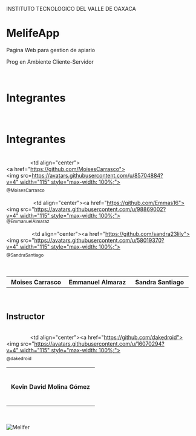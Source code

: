 INSTITUTO TECNOLOGICO DEL VALLE DE OAXACA

# MelifeApp
Pagina Web para gestion de apiario


Prog en Ambiente Cliente-Servidor

 ​<html> 
 ​<h1>Integrantes</h1> 
 ​<tabla> 
 ​        </thead> 
 ​        <tbody> 
 ​            </tr> 
 ​        </thead> 
 ​</table> 
 ​<h1>Integrantes</h1> 
 ​<table> 
 ​        <thead> 
 ​            <tr> 
 ​                <th> Moises Carrasco</th> 
 ​                <th> Emmanuel Almaraz </th> 
 ​                <th> Sandra Santiago </th> 
 ​            </tr> 
 ​        </thead> 
 ​        <tbody> 
 ​            <tr> 
 ​                <td align="center"><a href="https://github.com/MoisesCarrasco"><img src=https://avatars.githubusercontent.com/u/85704884?v=4" width="115" style="max-width: 100%;"><br><sub>@MoisesCarrasco</sub></a> <br> </br>  </td> 
 ​                <td align="center"><a href="https://github.com/Emmas16"><img src="https://avatars.githubusercontent.com/u/98869002?v=4" width="115" style="max-width: 100%;"><br><sub>@EmmanuelAlmaraz</sub></a><br></br> </td> 
 ​                <td align="center"><a href="https://github.com/sandra23lily"><img src="https://avatars.githubusercontent.com/u/58019370?v=4" width="115" style="max-width: 100%;"><br><sub>@SandraSantiago</sub></a> <br> </br>  </td>        
 ​  
 ​</tr> 
 ​</tbody> 
 ​</table> 
  
 ​<h2>Instructor</h2> 
 ​    <table> 
 ​        <thead> 
 ​                <tr> 
 ​                    <th> <p> Kevin David Molina Gómez </p> </th> 
 ​                </tr> 
 ​        </thead> 
 ​        <tbody> 
 ​            <tr> 
 ​                <td align="center"><a href="https://github.com/dakedroid"><img src="https://avatars.githubusercontent.com/u/16070294?v=4" width="115" style="max-width: 100%;"><br><sub>@dakedroid</sub></a> </td> 
 ​            </tr> 
 ​        </tbody> 
 ​    </table> 
 ​</html>

![Melifer](https://user-images.githubusercontent.com/95512369/161790468-d6fa494c-81fb-487f-8813-15cad496a292.jpg)

